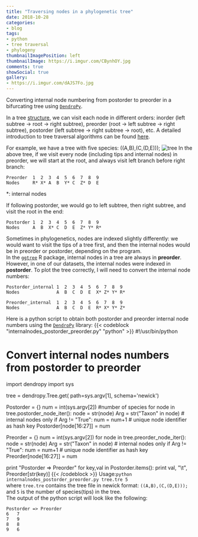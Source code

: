 ```yaml
---
title: "Traversing nodes in a phylogenetic tree"
date: 2018-10-28
categories:
- blog
tags:
- python
- tree traversal
- phylogeny
thumbnailImagePosition: left
thumbnailImage: https://i.imgur.com/CBynhOY.jpg
comments: true
showSocial: true
gallery:
- https://i.imgur.com/dAJS7Fo.jpg
---
```


Converting internal node numbering from postorder to preorder in a bifurcating tree using [`DendroPy`](https://dendropy.org/).
<!--more-->

In a tree [structure](https://en.wikipedia.org/wiki/Tree_traversal), we can visit each node in different orders: inorder (left subtree → root → right subtree), preorder (root → left subtree → right subtree), postorder (left subtree → right subtree → root), etc. A detailed introduction to tree traversal algorithms can be found 
[here](https://www.geeksforgeeks.org/tree-traversals-inorder-preorder-and-postorder/).<br>

For example, we have a tree with five species: ((A,B),(C,(D,E)));
![tree](https://i.imgur.com/dAJS7Fo.jpg)
In the above tree, if we visit every node (including tips and internal nodes) in preorder, we will start at the root, and always visit left branch before right branch:
```
Preorder  1  2  3  4  5  6  7  8  9   
Nodes     R* X* A  B  Y* C  Z* D  E
```
*: internal nodes<br>

If following postorder, we would go to left subtree, then right subtree, and visit the root in the end:
```
Postorder 1  2  3  4  5  6  7  8  9
Nodes     A  B  X* C  D  E  Z* Y* R*
```
Sometimes in phylogenetics, nodes are indexed slightly differently: we would want to visit the tips of a tree first, and then the internal nodes would be in preorder or postorder, depending on the program.<br>
In the [`ggtree`](https://bioconductor.org/packages/release/bioc/html/ggtree.html) R package, internal nodes in a tree are always in **preorder**. However, in one of our datasets, the internal nodes were indexed in **postorder**. To plot the tree correctly, I will need to convert the internal node numbers:
```
Postorder_internal 1  2  3  4  5  6  7  8  9
Nodes              A  B  C  D  E  X* Z* Y* R*

Preorder_internal  1  2  3  4  5  6  7  8  9
Nodes              A  B  C  D  E  R* X* Y* Z*
```
Here is a python script to obtain both postorder and preorder internal node numbers using the [`DendroPy`](https://dendropy.org/) library:
{{< codeblock "internalnodes_postorder_preorder.py" "python" >}}
#!/usr/bin/python
# Convert internal nodes numbers from postorder to preorder
import dendropy
import sys

tree = dendropy.Tree.get(
    path=sys.argv[1],
    schema='newick')

Postorder = {}
num = int(sys.argv[2]) #number of species
for node in tree.postorder_node_iter():
    node = str(node)
    Arg = str("Taxon" in node)
    # internal nodes only
    if Arg != "True":
      num = num+1
      # unique node identifier as hash key
      Postorder[node[16:27]] = num
        
Preorder = {}
num = int(sys.argv[2])
for node in tree.preorder_node_iter():
    node = str(node)
    Arg = str("Taxon" in node)
    # internal nodes only
    if Arg != "True":
      num = num+1
      # unique node identifier as hash key
      Preorder[node[16:27]] = num

print "Postorder => Preorder"
for key,val in Postorder.items():
    print val, "\t", Preorder[str(key)]
{{< /codeblock >}}
Usage:`python internalnodes_postorder_preorder.py tree.tre 5`<br>
where `tree.tre` contains the tree file in newick format: `((A,B),(C,(D,E)));` and `5` is the number of species(tips) in the tree.<br>
The output of the python script will look like the following:
```
Postorder => Preorder
6 	7
7 	9
8 	8
9 	6
```